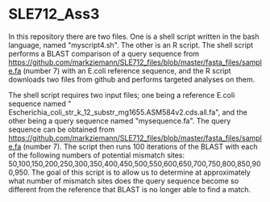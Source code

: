 # SLE712_Ass3

In this repository there are two files. One is a shell script written in the bash language, named "myscript4.sh". The other is an R script. The shell script performs a BLAST comparison of a query sequence from https://github.com/markziemann/SLE712_files/blob/master/fasta_files/sample.fa (number 7) with an E.coli reference sequence, and the R script downloads two files from github and performs targeted analyses on them.

The shell script requires two input files; one being a reference E.coli sequence named " Escherichia_coli_str_k_12_substr_mg1655.ASM584v2.cds.all.fa", and the other being a query sequence named "mysequence.fa". The query sequence can be obtained from https://github.com/markziemann/SLE712_files/blob/master/fasta_files/sample.fa (number 7). The script then runs 100 iterations of the BLAST with each of the following numbers of potential mismatch sites: 50,100,150,200,250,300,350,400,450,500,550,600,650,700,750,800,850,900,950. The goal of this script is to allow us to determine at approximately what number of mismatch sites does the query sequence become so different from the reference that BLAST is no longer able to find a match.
